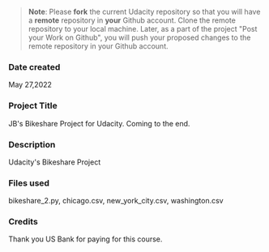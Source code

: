 >**Note**: Please **fork** the current Udacity repository so that you will have a **remote** repository in **your** Github account. Clone the remote repository to your local machine. Later, as a part of the project "Post your Work on Github", you will push your proposed changes to the remote repository in your Github account.

### Date created
May 27,2022

### Project Title
JB's Bikeshare Project for Udacity. Coming to the end.

### Description
Udacity's Bikeshare Project

### Files used
bikeshare_2.py, chicago.csv, new_york_city.csv, washington.csv

### Credits
Thank you US Bank for paying for this course.

